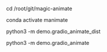 cd /root/git/magic-animate

conda activate manimate

python3 -m demo.gradio_animate_dist


python3 -m demo.gradio_animate